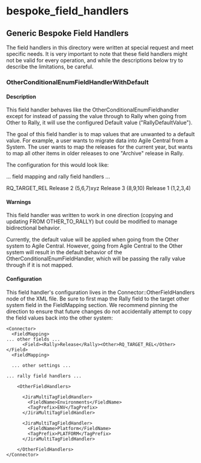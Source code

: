 bespoke_field_handlers
======================

## Generic Bespoke Field Handlers

The field handlers in this directory were written at special request
and meet specific needs.  It is very important to note that these
field handlers might not be valid for every operation, and while the
descriptions below try to describe the limitations, be careful.


### OtherConditionalEnumFieldHandlerWithDefault

#### Description

This field handler behaves like the OtherConditionalEnumFieldhandler except for
instead of passing the value through to Rally when going from Other to Rally,
it will use the configured Default value ("RallyDefaultValue").  

The goal of this field handler is to map values that are unwanted to a
default value.  For example, a user wants to migrate data into Agile Central
from a System.  The user wants to map the releases for the current year, but
wants to map all other items in older releases to one "Archive" release in Rally.  

The configuration for this would look like:  
<Connector>

... field mapping and rally field handlers ...

<OtherFieldHandlers>
  <OtherConditionalEnumFieldHandlerWithDefault>
    <FieldName>RQ_TARGET_REL</FieldName>
      <Mappings>
        <Field><Rally>Release 2 (5,6,7)</Rally><Other>xyz</Other></Field>
      </Mappings>
      <OtherDefaultValue>Release 3 (8,9,10)</OtherDefaultValue>
      <RallyDefaultValue>Release 1 (1,2,3,4)</RallyDefaultValue>
  </OtherConditionalEnumFieldHandlerWithDefault>
</OtherFieldHandlers>

#### Warnings

This field handler was written to work in one direction (copying and updating
FROM OTHER_TO_RALLY) but could be modified to manage bidirectional behavior.  

Currently, the default value will be applied when going from the Other
system to Agile Central.  However, going from Agile Central to the
Other system will result in the default behavior of the
OtherConditionalEnumFieldHandler, which will be passing the rally value
through if it is not mapped.

#### Configuration

This field handler's configuration lives in the Connector::OtherFieldHandlers
node of the XML file.  Be sure to first map the Rally field to the
target other system field in the FieldMapping section.  We recommend pinning the
direction to ensure that future changes do not accidentally attempt to copy
the field values back into the other system:

    <Connector>
      <FieldMapping>
    ... other fields ...
          <Field><Rally>Release</Rally><Other>RQ_TARGET_REL</Other></Field>
      <FieldMapping>

      ... other settings ...

    ... rally field handlers ...

        <OtherFieldHandlers>

          <JiraMultiTagFieldHandler>
            <FieldName>Environments</FieldName>
            <TagPrefix>ENV</TagPrefix>
          </JiraMultiTagFieldHandler>

          <JiraMultiTagFieldHandler>
            <FieldName>Platform</FieldName>
            <TagPrefix>PLATFORM</TagPrefix>
          </JiraMultiTagFieldHandler>

        </OtherFieldHandlers>
    </Connector>
